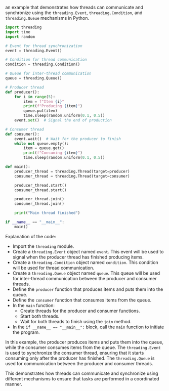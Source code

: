 an example that demonstrates how threads can communicate and synchronize using the `threading.Event`, `threading.Condition`, and `threading.Queue` mechanisms in Python.

```python
import threading
import time
import random

# Event for thread synchronization
event = threading.Event()

# Condition for thread communication
condition = threading.Condition()

# Queue for inter-thread communication
queue = threading.Queue()

# Producer thread
def producer():
    for i in range(5):
        item = f"Item {i}"
        print(f"Producing {item}")
        queue.put(item)
        time.sleep(random.uniform(0.1, 0.5))
    event.set()  # Signal the end of production

# Consumer thread
def consumer():
    event.wait()  # Wait for the producer to finish
    while not queue.empty():
        item = queue.get()
        print(f"Consuming {item}")
        time.sleep(random.uniform(0.1, 0.5))

def main():
    producer_thread = threading.Thread(target=producer)
    consumer_thread = threading.Thread(target=consumer)

    producer_thread.start()
    consumer_thread.start()

    producer_thread.join()
    consumer_thread.join()

    print("Main thread finished")

if __name__ == "__main__":
    main()
```

Explanation of the code:

-   Import the `threading` module.
-   Create a `threading.Event` object named `event`. This event will be used to signal when the producer thread has finished producing items.
-   Create a `threading.Condition` object named `condition`. This condition will be used for thread communication.
-   Create a `threading.Queue` object named `queue`. This queue will be used for inter-thread communication between the producer and consumer threads.
-   Define the `producer` function that produces items and puts them into the queue.
-   Define the `consumer` function that consumes items from the queue.
-   In the `main` function:
    -   Create threads for the producer and consumer functions.
    -   Start both threads.
    -   Wait for both threads to finish using the `join` method.
-   In the `if __name__ == "__main__":` block, call the `main` function to initiate the program.

In this example, the producer produces items and puts them into the queue, while the consumer consumes items from the queue. The `threading.Event` is used to synchronize the consumer thread, ensuring that it starts consuming only after the producer has finished. The `threading.Queue` is used for communication between the producer and consumer threads.

This demonstrates how threads can communicate and synchronize using different mechanisms to ensure that tasks are performed in a coordinated manner.
